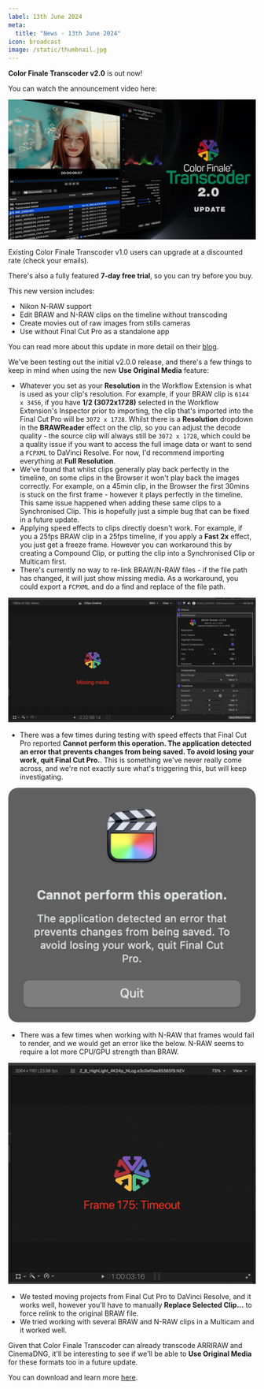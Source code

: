 ```yaml
---
label: 13th June 2024
meta:
  title: "News - 13th June 2024"
icon: broadcast
image: /static/thumbnail.jpg
---
```


**Color Finale Transcoder v2.0** is out now!

You can watch the announcement video here:

[![](/static/color-finale-transcoder-2.jpg)](https://www.youtube.com/watch?v=DYp_BpTERbo)

Existing Color Finale Transcoder v1.0 users can upgrade at a discounted rate (check your emails).

There's also a fully featured **7-day free trial**, so you can try before you buy.

This new version includes:

- Nikon N-RAW support
- Edit BRAW and N-RAW clips on the timeline without transcoding
- Create movies out of raw images from stills cameras
- Use without Final Cut Pro as a standalone app

You can read more about this update in more detail on their [blog](https://colorfinale.com/blog/post/cft2-announcement-05-24).

We've been testing out the initial v2.0.0 release, and there's a few things to keep in mind when using the new **Use Original Media** feature:

- Whatever you set as your **Resolution** in the Workflow Extension is what is used as your clip's resolution. For example, if your BRAW clip is `6144 x 3456`, if you have **1/2 (3072x1728)** selected in the Workflow Extension's Inspector prior to importing, the clip that's imported into the Final Cut Pro will be `3072 x 1728`. Whilst there is a **Resolution** dropdown in the **BRAWReader** effect on the clip, so you can adjust the decode quality - the source clip will always still be `3072 x 1728`, which could be a quality issue if you want to access the full image data or want to send a `FCPXML` to DaVinci Resolve. For now, I'd recommend importing everything at **Full Resolution**.
- We've found that whilst clips generally play back perfectly in the timeline, on some clips in the Browser it won't play back the images correctly. For example, on a 45min clip, in the Browser the first 30mins is stuck on the first frame - however it plays perfectly in the timeline. This same issue happened when adding these same clips to a Synchronised Clip. This is hopefully just a simple bug that can be fixed in a future update.
- Applying speed effects to clips directly doesn't work. For example, if you a 25fps BRAW clip in a 25fps timeline, if you apply a **Fast 2x** effect, you just get a freeze frame. However you can workaround this by creating a Compound Clip, or putting the clip into a Synchronised Clip or Multicam first.
- There's currently no way to re-link BRAW/N-RAW files - if the file path has changed, it will just show missing media. As a workaround, you could export a `FCPXML` and do a find and replace of the file path.

![](/static/transcoder-missing-media.png)

- There was a few times during testing with speed effects that Final Cut Pro reported **Cannot perform this operation. The application detected an error that prevents changes from being saved. To avoid losing your work, quit Final Cut Pro.**. This is something we've never really come across, and we're not exactly sure what's triggering this, but will keep investigating.

![](/static/cannot-perform-this-operation.png)

- There was a few times when working with N-RAW that frames would fail to render, and we would get an error like the below. N-RAW seems to require a lot more CPU/GPU strength than BRAW.

![](/static/color-finale-transcoder-timeout.png)

- We tested moving projects from Final Cut Pro to DaVinci Resolve, and it works well, however you'll have to manually **Replace Selected Clip...** to force relink to the original BRAW file.
- We tried working with several BRAW and N-RAW clips in a Multicam and it worked well.

Given that Color Finale Transcoder can already transcode ARRIRAW and CinemaDNG, it'll be interesting to see if we'll be able to **Use Original Media** for these formats too in a future update.

You can download and learn more [here](https://colorfinale.com/transcoder).
